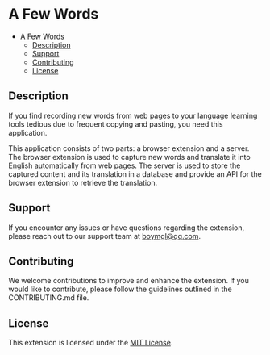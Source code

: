 # A Few Words

- [A Few Words](#a-few-words)
  - [Description](#description)
  - [Support](#support)
  - [Contributing](#contributing)
  - [License](#license)

## Description

If you find recording new words from web pages to your language learning tools tedious due to frequent copying and pasting, you need this application.

This application consists of two parts: a browser extension and a server. The browser extension is used to capture new words and translate it into English automatically from web pages. The server is used to store the captured content and its translation in a database and provide an API for the browser extension to retrieve the translation.

## Support

If you encounter any issues or have questions regarding the extension, please reach out to our support team at [boymgl@qq.com](mailto:boymgl@qq.com).

## Contributing

We welcome contributions to improve and enhance the extension. If you would like to contribute, please follow the guidelines outlined in the CONTRIBUTING.md file.

## License

This extension is licensed under the [MIT License](LICENSE.md).
